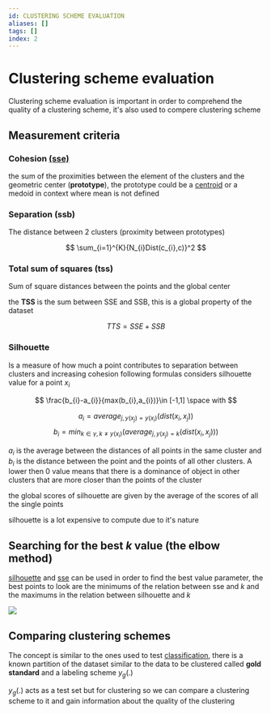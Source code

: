 ```yaml
---
id: CLUSTERING SCHEME EVALUATION
aliases: []
tags: []
index: 2
---
```


# Clustering scheme evaluation

Clustering scheme evaluation is important in order to comprehend the quality of a clustering scheme, it's also used to compere clustering scheme

## Measurement criteria

### Cohesion [(sse)](pages/datamining/clustering/k-means.md#distortion_(*sum_of_square_errors_sse*))

the sum of the proximities between the element of the clusters and the geometric center (**prototype**), the prototype could be a [centroid](pages/datamining/clustering/clustering.md#centroid) or a medoid in context where mean is not defined

### Separation (ssb)

The distance between 2 clusters (proximity between prototypes)

$$
\sum_{i=1}^{K}{N_{i}Dist(c_{i},c)}^2
$$

### Total sum of squares (tss)

Sum of square distances between the points and the global center

the **TSS** is the sum between SSE and SSB, this is a global property of the dataset

$$
TTS=SSE+SSB
$$

### Silhouette

Is a measure of how much a point contributes to separation between clusters and increasing cohesion following formulas considers  silhouette value for a point $x_{i}$

$$
\frac{b_{i}-a_{i}}{max(b_{i},a_{i})}\in [-1,1] \space with
$$

$$
a_{i}= average_{j,y(x_{j})=y(x_{i})}(dist(x_{i},x_{j}))
$$
$$
b_{i}= min_{k \in \gamma, k \ne y(x_{i})}(average_{j,y(x_{j})=k}(dist(x_{i},x_{j})))
$$

$a_{i}$ is the average between the distances of all points in the same cluster and $b_{i}$ is the distance between the point and the points of all other clusters.
A lower then $0$ value means that there is a dominance of object in other clusters that are more closer than the points of the cluster

the global scores of silhouette are given by the average of the scores of all the single points

silhouette is a lot expensive to compute due to it's nature


## Searching for the best $k$ value (the elbow method)

[silhouette](#silhouette) and [sse](pages/datamining/clustering/k-means.md#distortion_(*sum_of_square_errors_sse*)) can be used in order to find the best value parameter, the best points to look are the minimums of the relation between sse and $k$ and the maximums in the relation between silhouette and $k$

![](assets/datamining/Pasted_image_20240116140806.png)


## Comparing clustering schemes

The concept is similar to the ones used to test [classification](pages/datamining/classification/classification.md#classification_workflow), there is a known partition of the dataset similar to the data to be clustered called **gold standard** and a labeling scheme $y_{g}(.)$

$y_{g}(.)$ acts as a test set but for clustering so we can compare a clustering scheme to it and gain information about the quality of the clustering

